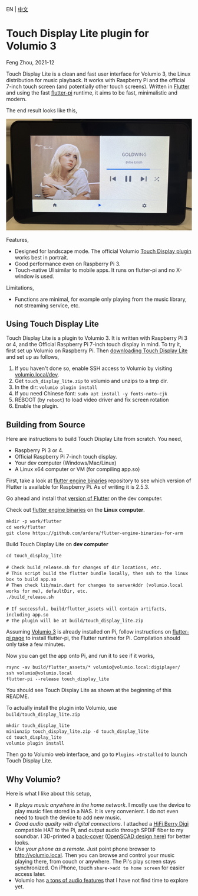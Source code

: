 EN | [中文](README.zh.md)

# Touch Display Lite plugin for Volumio 3

Feng Zhou, 2021-12

Touch Display Lite is a clean and fast user interface for Volumio 3, the Linux distribution for music playback.
It works with Raspberry Pi and the official 7-inch touch screen (and potentially other touch screens). Written in
[Flutter](https://flutter.dev/) and using the fast [flutter-pi](https://github.com/ardera/flutter-pi) runtime, it aims
to be fast, minimalistic and modern.

The end result looks like this,

<img src="doc/digiplayer.jpeg" width="600">

Features,
 * Designed for landscape mode. The official Volumio [Touch Display plugin](https://community.volumio.org/t/plugin-touch-display/10647) works best in portrait.
 * Good performance even on Raspberry Pi 3.
 * Touch-native UI similar to mobile apps. It runs on flutter-pi and no X-window is used.

Limitations,
 * Functions are minimal, for example only playing from the music library, not streaming service, etc.

## Using Touch Display Lite

Touch Display Lite is a plugin to Volumio 3. It is written with Raspberry Pi 3 or 4, 
and the Official Raspberry Pi 7-inch touch display in mind. To try it, first set up Volumio on
Raspberry Pi. Then [downloading Touch Display Lite](https://github.com/zf3/volumio_touch_display_lite/releases) and set up as follows,

 1. If you haven't done so, enable SSH access to Volumio by visiting [volumio.local/dev](http://volumio.local/dev).
 2. Get `touch_display_lite.zip` to volumio and unzips to a tmp dir.
 3. In the dir: `volumio plugin install`
 4. If you need Chinese font: `sudo apt install -y fonts-noto-cjk`
 5. REBOOT (by `reboot`) to load video driver and fix screen rotation
 6. Enable the plugin.

## Building from Source

Here are instructions to build Touch Display Lite from scratch. You need,

 * Raspberry Pi 3 or 4.
 * Official Raspberry Pi 7-inch touch display.
 * Your dev computer (Windows/Mac/Linux)
 * A Linux x64 computer or VM (for compiling app.so)

First, take a look at [flutter engine binaries](https://github.com/ardera/flutter-engine-binaries-for-arm) repository to see which version of Flutter is available for Raspberry Pi.
As of writing it is 2.5.3.

Go ahead and install that [version of Flutter](https://docs.flutter.dev/development/tools/sdk/releases) on the dev computer.

Check out [flutter engine binaries](https://github.com/ardera/flutter-engine-binaries-for-arm) on the **Linux computer**.
```
mkdir -p work/flutter
cd work/flutter
git clone https://github.com/ardera/flutter-engine-binaries-for-arm
```

Build Touch Display Lite on **dev computer**
```
cd touch_display_lite

# Check build_release.sh for changes of dir locations, etc.
# This script build the flutter bundle locally, then ssh to the linux box to build app.so
# Then check lib/main.dart for changes to serverAddr (volumio.local works for me), defaultDir, etc.
./build_release.sh

# If successful, build/flutter_assets will contain artifacts, including app.so
# The plugin will be at build/touch_display_lite.zip
```

Assuming [Volumio 3](https://volumio.lpages.co/volumio-3/) is already installed on Pi, follow instructions on [flutter-pi page](https://github.com/ardera/flutter-pi) to install flutter-pi, the Flutter runtime for Pi. Compilation should only take a few minutes.

Now you can get the app onto Pi, and run it to see if it works,
```
rsync -av build/flutter_assets/* volumio@volumio.local:digiplayer/
ssh volumio@volumio.local
flutter-pi --release touch_display_lite
```

You should see Touch Display Lite as shown at the beginning of this README.

To actually install the plugin into Volumio, use `build/touch_display_lite.zip`
```
mkdir touch_display_lite
miniunzip touch_display_lite.zip -d touch_display_lite
cd touch_display_lite
volumio plugin install
```
Then go to Volumio web interface, and go to `Plugins->Installed` to launch Touch Display Lite.

## Why Volumio?

Here is what I like about this setup,
 * *It plays music anywhere in the home network*. I mostly use the device to play music files stored in a NAS. It is very convenient. I do not even need to touch the device to add new music.
 * *Good audio quality with digital connections*. I attached a [HiFi Berry Digi](https://www.hifiberry.com/digis/) compatible HAT to the Pi, and output audio through SPDIF fiber to my soundbar. I 3D-printed a [back-cover](tools/case/case_side.jpg) ([OpenSCAD design here](tools/case/)) for better looks.
 * *Use your phone as a remote*. Just point phone browser to http://volumio.local. Then you can browse and control your music playing there, from couch or anywhere. The Pi's play screen stays synchronized. On iPhone, touch `share->add to home screen` for easier access later.
 * Volumio has [a tons of audio features](https://volumio.lpages.co/volumio-3/) that I have not find time to explore yet.
